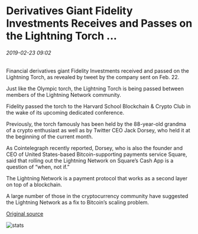 # Derivatives Giant Fidelity Investments Receives and Passes on the Lightning Torch ...

###### 2019-02-23 09:02

Financial derivatives giant Fidelity Investments received and passed on the Lightning Torch, as revealed by tweet by the company sent on Feb. 22.

Just like the Olympic torch, the Lightning Torch is being passed between members of the Lightning Network community.

Fidelity passed the torch to the Harvard School Blockchain & Crypto Club in the wake of its upcoming dedicated conference.

Previously, the torch famously has been held by the 88-year-old grandma of a crypto enthusiast as well as by Twitter CEO Jack Dorsey, who held it at the beginning of the current month.

As Cointelegraph recently reported, Dorsey, who is also the founder and CEO of United States-based Bitcoin-supporting payments service Square, said that rolling out the Lightning Network on Square’s Cash App is a question of “when, not if.”

The Lightning Network is a payment protocol that works as a second layer on top of a blockchain.

A large number of those in the cryptocurrency community have suggested the Lightning Network as a fix to Bitcoin’s scaling problem.

[Original source](https://cointelegraph.com/news/derivatives-giant-fidelity-investments-receives-and-passes-on-the-lightning-torch)

![stats](https://c.statcounter.com/11760860/0/a89fa40b/1/ "stats")